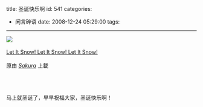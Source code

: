 title: 圣诞快乐啊
id: 541
categories:
  - 闲言碎语
date: 2008-12-24 05:29:00
tags:
---

[![](http://m1.img.libdd.com/farm4/2012/0821/17/1AD85C984C6C9D4518B326E7FB1119C23CD3715EF698_240_159.JPEG)</img>](http://www.flickr.com/photos/sakura-kame/3127362673/ "photo sharing")
</br>
</br><span>[Let It Snow! Let It Snow! Let It Snow!](http://www.flickr.com/photos/sakura-kame/3127362673/)
</br>
</br>原由 [*Sakura*](http://www.flickr.com/people/sakura-kame/) 上載
</br></span>
</br>
</br>
</br>

马上就圣诞了，早早祝福大家，圣诞快乐啊！